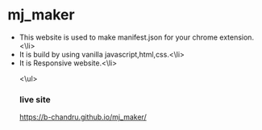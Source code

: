 # mj_maker
<ul>

<li>This website is used to make manifest.json for your chrome extension.<\li><br>

<li>It is build by using vanilla javascript,html,css.<\li><br>

<li>It is Responsive website.<\li>

<\ul>



### live site

https://b-chandru.github.io/mj_maker/


